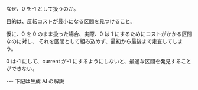 なぜ、0 を-1 として扱うのか。

目的は、反転コストが最小になる区間を見つけること。

仮に、0 を 0 のまま扱った場合、実際、0 は 1 にするためにコストがかかる区間なのに対し、
それを区間として組み込めず、最初から最後まで走査してしまう。

0 は-1 にして、current が-1 にするようにしないと、最適な区間を発見することができない。

--- 下記は生成 AI の解説
